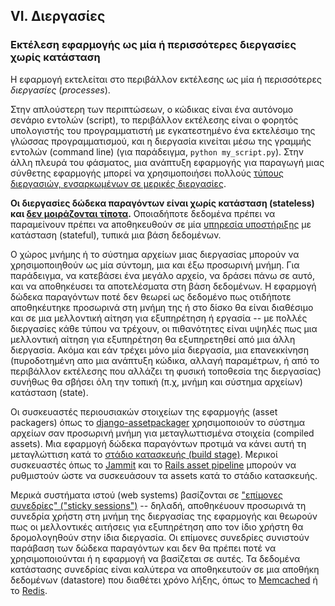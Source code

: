 ## VI. Διεργασίες
### Εκτέλεση εφαρμογής ως μία ή περισσότερες διεργασίες χωρίς κατάσταση

Η εφαρμογή εκτελείται στο περιβάλλον εκτέλεσης ως μία ή περισσότερες *διεργασίες* (*processes*).

Στην απλούστερη των περιπτώσεων, ο κώδικας είναι ένα αυτόνομο σενάριο εντολών (script), το περιβάλλον εκτέλεσης είναι ο φορητός υπολογιστής του προγραμματιστή με εγκατεστημένο ένα εκτελέσιμο της γλώσσας προγραμματισμού, και η διεργασία κινείται μέσω της γραμμής εντολών (command line) (για παράδειγμα, `python my_script.py`).  Στην άλλη πλευρά του φάσματος, μια ανάπτυξη εφαρμογής για παραγωγή μιας σύνθετης εφαρμογής μπορεί να χρησιμοποιήσει πολλούς [τύπους διεργασιών, ενσαρκωμένων σε μερικές διεργασίες](./concurrency).

**Οι διεργασίες δώδεκα παραγόντων είναι χωρίς κατάσταση (stateless) και [δεν μοιράζονται τίποτα](http://en.wikipedia.org/wiki/Shared_nothing_architecture).**  Οποιαδήποτε δεδομένα πρέπει να παραμείνουν πρέπει να aποθηκευθούν σε μία [υπηρεσία υποστήριξης](./backing-services) με κατάσταση (stateful), τυπικά μια βάση δεδομένων.

Ο χώρος μνήμης ή το σύστημα αρχείων μιας διεργασίας μπορούν να χρησιμοποιηθούν ως μία σύντομη, μια και έξω προσωρινή μνήμη.  Για παράδειγμα, να κατεβάσει ένα μεγάλο αρχείο, να δράσει πάνω σε αυτό, και να αποθηκέυσει τα αποτελέσματα στη βάση δεδομένων.  Η εφαρμογή δώδεκα παραγόντων ποτέ δεν θεωρεί ως δεδομένο πως οτιδήποτε αποθηκέυτηκε προσωρινά στη μνήμη της ή στο δίσκο θα είναι διαθέσιμο και σε μια μελλοντική αίτηση για εξυπηρέτηση ή εργασία -- με πολλές διεργασίες κάθε τύπου να τρέχουν, οι πιθανότητες είναι υψηλές πως μια μελλοντική αίτηση για εξυπηρέτηση θα εξυπηρετηθεί από μια άλλη διεργασία.  Ακόμα και εάν τρέχει μόνο μία διεργασία, μια επανεκκίνηση (πυροδοτημένη απο μια ανάπτυξη κώδικα, αλλαγή παραμέτρων, ή από το περιβάλλον εκτέλεσης που αλλάζει τη φυσική τοποθεσία της διεργασίας) συνήθως θα σβήσει όλη την τοπική (π.χ, μνήμη και σύστημα αρχείων) κατάσταση (state).

Οι συσκευαστές περιουσιακών στοιχείων της εφαρμογής (asset packagers) όπως το [django-assetpackager](http://code.google.com/p/django-assetpackager/) χρησιμοποιούν το σύστημα αρχείων σαν προσωρινή μνήμη για μεταγλωττισμένα στοιχεία (compiled assets).  Μια εφαρμογή δώδεκα παραγόντων προτιμά να κάνει αυτή τη μεταγλώττιση κατά το [στάδιο κατασκευής (build stage)](./build-release-run). Μερικοί συσκευαστές όπως το [Jammit](http://documentcloud.github.io/jammit/) και το [Rails asset pipeline](http://ryanbigg.com/guides/asset_pipeline.html) μπορούν να ρυθμιστούν ώστε να συσκευάσουν τα assets κατά το στάδιο κατασκευής.

Μερικά συστήματα ιστού (web systems) βασίζονται σε ["επίμονες συνεδρίες" ("sticky sessions")](http://en.wikipedia.org/wiki/Load_balancing_%28computing%29#Persistence) -- δηλαδή, αποθηκέυουν προσωρινά τη συνεδρία χρήστη στη μνήμη της διεργασίας της εφαρμογής και θεωρούν πως οι μελλοντικές αιτήσεις για εξυπηρέτηση απο τον ίδιο χρήστη θα δρομολογηθούν στην ίδια διεργασία.  Οι επίμονες συνεδρίες συνιστούν παράβαση των δώδεκα παραγόντων και δεν θα πρέπει ποτέ να χρησιμοποιούνται ή η εφαρμογή να βασίζεται σε αυτές.  Τα δεδομένα κατάστασης συνεδρίας είναι καλύτερα να αποθηκευτούν σε μια αποθήκη δεδομένων (datastore) που διαθέτει χρόνο λήξης, όπως το [Memcached](http://memcached.org/) ή το [Redis](http://redis.io/).
